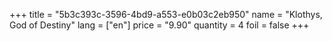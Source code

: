 +++
title = "5b3c393c-3596-4bd9-a553-e0b03c2eb950"
name = "Klothys, God of Destiny"
lang = ["en"]
price = "9.90"
quantity = 4
foil = false
+++
